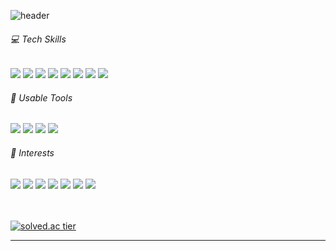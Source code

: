![header](https://capsule-render.vercel.app/api?type=waving&color=gradient&text=youngzziny&height=250&fontColor=ffffff&fontSize=12&fontAlign=95&fontAlignY=10&animation=twinkling)
<br>
<h6>💻 Tech Skills</h6>
<a href="#none"><img src="https://img.shields.io/badge/Java-007396?style=flat-square&logo=Java&logoColor=white"/></a>
<a href="#none"><img src="https://img.shields.io/badge/Spring-6DB33F?style=flat-square&logo=Spring&logoColor=white"/></a>
<a href="#none"><img src="https://img.shields.io/badge/Oracle-F80000?style=flat-square&logo=Oracle&logoColor=white"/></a>
<a href="#none"><img src="https://img.shields.io/badge/HTML5-E34F26?style=flat-square&logo=HTML5&logoColor=white"/></a>
<a href="#none"><img src="https://img.shields.io/badge/CSS3-1572B6?style=flat-square&logo=CSS3&logoColor=white"/></a>
<a href="#none"><img src="https://img.shields.io/badge/JavaScript-F7DF1E?style=flat-square&logo=JavaScript&logoColor=white"/></a>
<a href="#none"><img src="https://img.shields.io/badge/jQuery-0769AD?style=flat-square&logo=jQuery&logoColor=white"/></a>
<a href="#none"><img src="https://img.shields.io/badge/Git-F05032?style=flat-square&logo=Git&logoColor=white"/></a>
<br>
<h6>📌 Usable Tools</h6>
<a href="#none"><img src="https://img.shields.io/badge/Eclipse IDE-2C2255?style=flat-square&logo=Eclipse IDE&logoColor=white"/></a>
<a href="#none"><img src="https://img.shields.io/badge/Adobe Photoshop-31A8FF?style=flat-square&logo=Adobe Photoshop&logoColor=white"/></a>
<a href="#none"><img src="https://img.shields.io/badge/Notion-000000?style=flat-square&logo=Notion&logoColor=white"/></a>
<a href="#none"><img src="https://img.shields.io/badge/Discord-5865F2?style=flat-square&logo=Discord&logoColor=white"/></a>
<h6>👀 Interests</h6>
<a href="#none"><img src="https://img.shields.io/badge/Burger King-D62300?style=flat-square&logo=Burger King&logoColor=white"/></a>
<a href="#none"><img src="https://img.shields.io/badge/Steam-000000?style=flat-square&logo=Steam&logoColor=white"/></a>
<a href="#none"><img src="https://img.shields.io/badge/Riot Games-D32936?style=flat-square&logo=Riot Games&logoColor=white"/></a>
<a href="#none"><img src="https://img.shields.io/badge/EA-000000?style=flat-square&logo=EA&logoColor=white"/></a>
<a href="#none"><img src="https://img.shields.io/badge/YouTube-FF0000?style=flat-square&logo=YouTube&logoColor=white"/></a>
<a href="#none"><img src="https://img.shields.io/badge/Twitch-9146FF?style=flat-square&logo=Twitch&logoColor=white"/></a>
<a href="#none"><img src="https://img.shields.io/badge/Lenovo-E2231A?style=flat-square&logo=Lenovo&logoColor=white"/></a>
<br>
<br>
<br>

[![solved.ac tier](http://mazassumnida.wtf/api/generate_badge?boj=kiki_laboratory)](https://solved.ac/kiki_laboratory)

---
